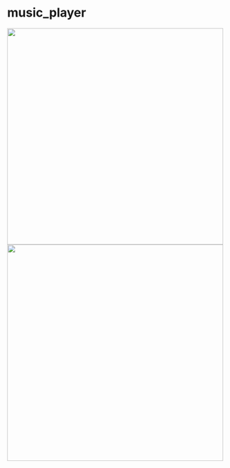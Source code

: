 # music_player

<img src="https://github.com/user-attachments/assets/1fcc9b06-6a9e-4079-a540-43b0759233d3" height="500">
<img src="https://github.com/user-attachments/assets/590e2f99-c689-4f65-89e3-3f4aa2bd21c9" height="500">

